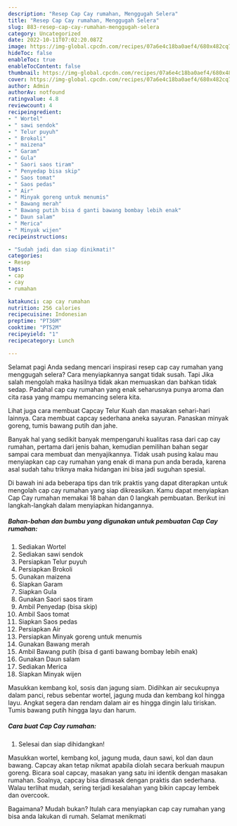 ```yaml
---
description: "Resep Cap Cay rumahan, Menggugah Selera"
title: "Resep Cap Cay rumahan, Menggugah Selera"
slug: 883-resep-cap-cay-rumahan-menggugah-selera
category: Uncategorized
date: 2022-10-11T07:02:20.087Z
image: https://img-global.cpcdn.com/recipes/07a6e4c18ba0aef4/680x482cq70/cap-cay-rumahan-foto-resep-utama.jpg
hideToc: false
enableToc: true
enableTocContent: false
thumbnail: https://img-global.cpcdn.com/recipes/07a6e4c18ba0aef4/680x482cq70/cap-cay-rumahan-foto-resep-utama.jpg
cover: https://img-global.cpcdn.com/recipes/07a6e4c18ba0aef4/680x482cq70/cap-cay-rumahan-foto-resep-utama.jpg
author: Admin
authorAv: notfound
ratingvalue: 4.8
reviewcount: 4
recipeingredient:
- " Wortel"
- " sawi sendok"
- " Telur puyuh"
- " Brokoli"
- " maizena"
- " Garam"
- " Gula"
- " Saori saos tiram"
- " Penyedap bisa skip"
- " Saos tomat"
- " Saos pedas"
- " Air"
- " Minyak goreng untuk menumis"
- " Bawang merah"
- " Bawang putih bisa d ganti bawang bombay lebih enak"
- " Daun salam"
- " Merica"
- " Minyak wijen"
recipeinstructions:

- "Sudah jadi dan siap dinikmati!"
categories:
- Resep
tags:
- cap
- cay
- rumahan

katakunci: cap cay rumahan 
nutrition: 256 calories
recipecuisine: Indonesian
preptime: "PT36M"
cooktime: "PT52M"
recipeyield: "1"
recipecategory: Lunch

---
```



Selamat pagi Anda sedang mencari inspirasi resep cap cay rumahan yang menggugah selera? Cara menyiapkannya sangat tidak susah. Tapi Jika salah mengolah maka hasilnya tidak akan memuaskan dan bahkan tidak sedap. Padahal cap cay rumahan yang enak seharusnya punya aroma dan cita rasa yang mampu memancing selera kita.


Lihat juga cara membuat Capcay Telur Kuah dan masakan sehari-hari lainnya. Cara membuat capcay sederhana aneka sayuran. Panaskan minyak goreng, tumis bawang putih dan jahe.

Banyak hal yang sedikit banyak mempengaruhi kualitas rasa dari cap cay rumahan, pertama dari jenis bahan, kemudian pemilihan bahan segar sampai cara membuat dan menyajikannya. Tidak usah pusing kalau mau menyiapkan cap cay rumahan yang enak di mana pun anda berada, karena asal sudah tahu triknya maka hidangan ini bisa jadi suguhan spesial.


Di bawah ini ada beberapa tips dan trik praktis yang dapat diterapkan untuk mengolah cap cay rumahan yang siap dikreasikan. Kamu dapat menyiapkan Cap Cay rumahan memakai 18 bahan dan 0 langkah pembuatan. Berikut ini langkah-langkah dalam menyiapkan hidangannya.

<!--inarticleads1-->

##### Bahan-bahan dan bumbu yang digunakan untuk pembuatan Cap Cay rumahan:

1. Sediakan  Wortel
1. Sediakan  sawi sendok
1. Persiapkan  Telur puyuh
1. Persiapkan  Brokoli
1. Gunakan  maizena
1. Siapkan  Garam
1. Siapkan  Gula
1. Gunakan  Saori saos tiram
1. Ambil  Penyedap (bisa skip)
1. Ambil  Saos tomat
1. Siapkan  Saos pedas
1. Persiapkan  Air
1. Persiapkan  Minyak goreng untuk menumis
1. Gunakan  Bawang merah
1. Ambil  Bawang putih (bisa d ganti bawang bombay lebih enak)
1. Gunakan  Daun salam
1. Sediakan  Merica
1. Siapkan  Minyak wijen


Masukkan kembang kol, sosis dan jagung siam. Didihkan air secukupnya dalam panci, rebus sebentar wortel, jagung muda dan kembang kol hingga layu. Angkat segera dan rendam dalam air es hingga dingin lalu tiriskan. Tumis bawang putih hingga layu dan harum. 

<!--inarticleads2-->

##### Cara buat Cap Cay rumahan:


1. Selesai dan siap dihidangkan!

Masukkan wortel, kembang kol, jagung muda, daun sawi, kol dan daun bawang. Capcay akan tetap nikmat apabila diolah secara berkuah maupun goreng. Bicara soal capcay, masakan yang satu ini identik dengan masakan rumahan. Soalnya, capcay bisa dimasak dengan praktis dan sederhana. Walau terlihat mudah, sering terjadi kesalahan yang bikin capcay lembek dan overcook. 

Bagaimana? Mudah bukan? Itulah cara menyiapkan cap cay rumahan yang bisa anda lakukan di rumah. Selamat menikmati
